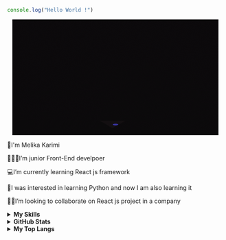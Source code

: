 ```js
console.log("Hello World !")
```
<p align="center">
 <img align="center"  src="assets/giphy.gif"/>
</p>
<p>👋I'm Melika Karimi </p>
<p>👩🏻‍💻I’m junior Front-End develpoer</p>
<p>💻I’m currently learning React js framework </p>
<p>🧲I was interested in learning Python and now I am also learning it </p>
<p>🤝🏻I’m looking to collaborate on React js project in a company </p>

<details>	
  <summary><b>My Skills </b></summary>
  <br>
 <a href="https://developer.mozilla.org/en-US/docs/Glossary/HTML5" target="_blank" rel="noreferrer"><img src="https://raw.githubusercontent.com/sabzlearn-ir/sabzlearn-ir/4d2a781931f79c747a132c28eae4ebfbb8eaa7d7/html5-colored.svg" width="36" height="36" alt="HTML5" /></a>
  <a href="https://www.w3.org/TR/CSS/#css" target="_blank" rel="noreferrer"><img src="https://raw.githubusercontent.com/sabzlearn-ir/sabzlearn-ir/4d2a781931f79c747a132c28eae4ebfbb8eaa7d7/css3-colored.svg" width="36" height="36" alt="CSS3" /></a>
  <a href="https://developer.mozilla.org/en-US/docs/Web/JavaScript" target="_blank" rel="noreferrer"><img src="https://raw.githubusercontent.com/sabzlearn-ir/sabzlearn-ir/4d2a781931f79c747a132c28eae4ebfbb8eaa7d7/javascript-colored.svg" width="36" height="36" alt="Javascript" /></a>
  <a href="https://reactjs.org/" target="_blank" rel="noreferrer"><img src="https://raw.githubusercontent.com/sabzlearn-ir/sabzlearn-ir/4d2a781931f79c747a132c28eae4ebfbb8eaa7d7/react-colored.svg" width="36" height="36" alt="React" />
  </a>
  <a href=""><img width="36" height="36" alt="vs-code" src="https://github.com/tandpfun/skill-icons/blob/main/icons/VSCode-Dark.svg" /></a>
  <a><img width="36" height="36" alt="python" src="assets/icons8-python-96.png" /></a>
</details>

<details>	
  <summary><b>GitHub Stats</b></summary>
  <br>
  <img src="https://github-readme-stats.vercel.app/api?username=Melika-Ka&show_icons=true&theme=cobalt"/>
</details>

<details>	
  <summary><b>My Top Langs </b></summary>
 <br>
  <img src="https://github-readme-stats.vercel.app/api/top-langs/?username=Melika-Ka&layout=compact"/>
</details>








<!--
**Melika-Ka/Melika-Ka** is a ✨ _special_ ✨ repository because its `README.md` (this file) appears on your GitHub profile.
Here are some ideas to get you started:
- 🔭 I’m currently working on ...
- 🌱 I’m currently learning ...
- 👯 I’m looking to collaborate on ...
- 🤔 I’m looking for help with ...
- 💬 Ask me about ...
- 📫 How to reach me: ...
- 😄 Pronouns: ...
- ⚡ Fun fact: ...

```python
print("Hello World !")
```
-->

